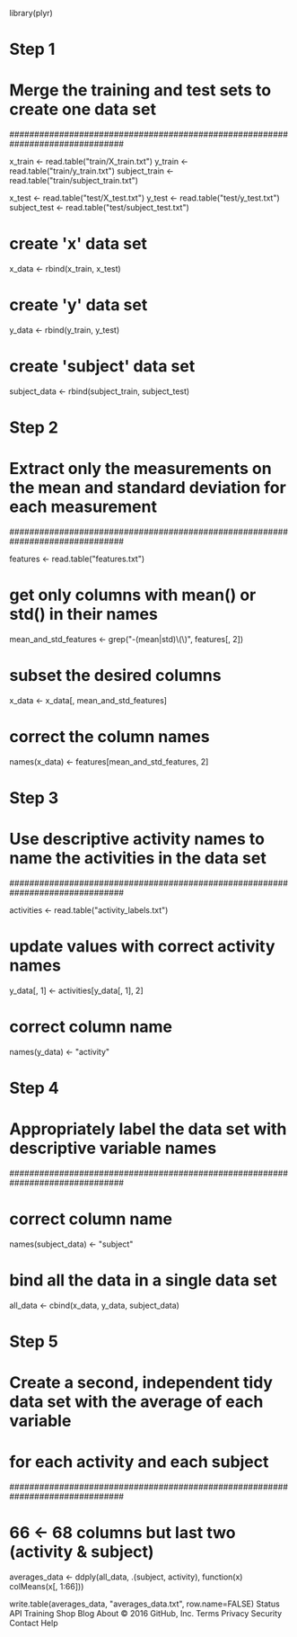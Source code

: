 library(plyr)

# Step 1
# Merge the training and test sets to create one data set
###############################################################################

x_train <- read.table("train/X_train.txt")
y_train <- read.table("train/y_train.txt")
subject_train <- read.table("train/subject_train.txt")

x_test <- read.table("test/X_test.txt")
y_test <- read.table("test/y_test.txt")
subject_test <- read.table("test/subject_test.txt")

# create 'x' data set
x_data <- rbind(x_train, x_test)

# create 'y' data set
y_data <- rbind(y_train, y_test)

# create 'subject' data set
subject_data <- rbind(subject_train, subject_test)

# Step 2
# Extract only the measurements on the mean and standard deviation for each measurement
###############################################################################

features <- read.table("features.txt")

# get only columns with mean() or std() in their names
mean_and_std_features <- grep("-(mean|std)\\(\\)", features[, 2])

# subset the desired columns
x_data <- x_data[, mean_and_std_features]

# correct the column names
names(x_data) <- features[mean_and_std_features, 2]

# Step 3
# Use descriptive activity names to name the activities in the data set
###############################################################################

activities <- read.table("activity_labels.txt")

# update values with correct activity names
y_data[, 1] <- activities[y_data[, 1], 2]

# correct column name
names(y_data) <- "activity"

# Step 4
# Appropriately label the data set with descriptive variable names
###############################################################################

# correct column name
names(subject_data) <- "subject"

# bind all the data in a single data set
all_data <- cbind(x_data, y_data, subject_data)

# Step 5
# Create a second, independent tidy data set with the average of each variable
# for each activity and each subject
###############################################################################

# 66 <- 68 columns but last two (activity & subject)
averages_data <- ddply(all_data, .(subject, activity), function(x) colMeans(x[, 1:66]))

write.table(averages_data, "averages_data.txt", row.name=FALSE)
Status API Training Shop Blog About
© 2016 GitHub, Inc. Terms Privacy Security Contact Help
